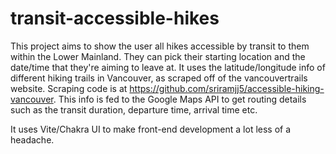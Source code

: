 # transit-accessible-hikes

This project aims to show the user all hikes accessible by transit to them within the Lower Mainland. They can pick their starting location and the date/time that they're aiming to leave at. It uses the latitude/longitude info of different hiking trails in Vancouver, as scraped off of the vancouvertrails website. Scraping code is at https://github.com/sriramjj5/accessible-hiking-vancouver. This info is fed to the Google Maps API to get routing details such as the transit duration, departure time, arrival time etc. 

It uses Vite/Chakra UI to make front-end development a lot less of a headache. 

